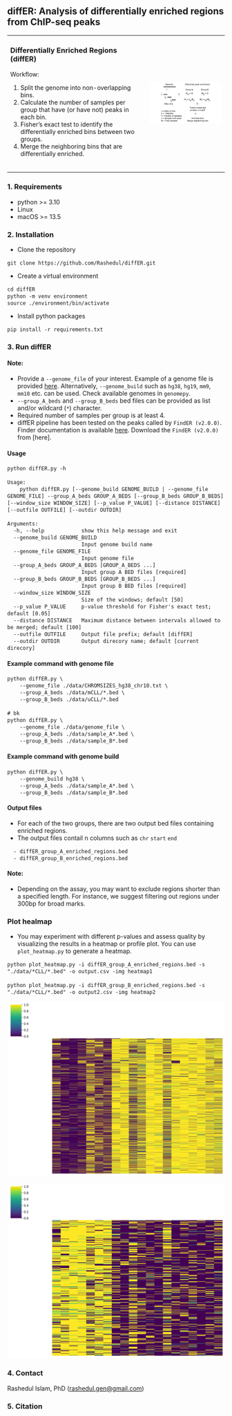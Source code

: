 ## diffER: Analysis of differentially enriched regions from ChIP-seq peaks

<table>
  <tr>
    <td>
      <h3> Differentially Enriched Regions (diffER)</h3>
      <p>Workflow:</p>
      <ol>
        <li> Split the genome into non-overlapping bins.</li>
        <li> Calculate the number of samples per group that have (or have not) peaks in each bin.</li>
        <li> Fisher’s exact test to identify the differentially enriched bins between two groups.</li>
		<li> Merge the neighboring bins that are differentially enriched.</li>
      </ol>
      <br>
    </td>
    <td>
      <img src="./data/pipeline.gif" alt="Project Image" width="400"/>
    </td>
  </tr>
</table>

### 1. Requirements 
- python >= 3.10
- Linux
- macOS >= 13.5

### 2. Installation

 - Clone the repository

```
git clone https://github.com/Rashedul/diffER.git
```

 - Create a virtual environment

```
cd diffER
python -m venv environment
source ./environment/bin/activate
```

 - Install python packages

```
pip install -r requirements.txt
```

### 3. Run diffER

#### Note:
- Provide a `--genome_file` of your interest. Example of a genome file is provided [here](./data/genome_file). Alternatively, `--genome_build` such as `hg38`, `hg19`, `mm9`, `mm10` etc. can be used. Check available genomes in `genomepy`.  
- `--group_A_beds` and `--group_B_beds` bed files can be provided as list and/or wildcard (`*`) character. 
- Required number of samples per group is at least 4.
- diffER pipeline has been tested on the peaks called by `FindER (v2.0.0)`. Finder documentation is available [here](https://thisisepigenetics.ca/data/CEMT/tools/finder1/index.html). Download the `FindER (v2.0.0)` from [here].

#### Usage
```
python diffER.py -h

Usage:
    python diffER.py [--genome_build GENOME_BUILD | --genome_file GENOME_FILE] --group_A_beds GROUP_A_BEDS [--group_B_beds GROUP_B_BEDS] [--window_size WINDOW_SIZE] [--p_value P_VALUE] [--distance DISTANCE] [--outfile OUTFILE] [--outdir OUTDIR]  

Arguments:
  -h, --help            show this help message and exit
  --genome_build GENOME_BUILD
                        Input genome build name
  --genome_file GENOME_FILE
                        Input genome file
  --group_A_beds GROUP_A_BEDS [GROUP_A_BEDS ...]
                        Input group A BED files [required]
  --group_B_beds GROUP_B_BEDS [GROUP_B_BEDS ...]
                        Input group B BED files [required]
  --window_size WINDOW_SIZE
                        Size of the windows; default [50]
  --p_value P_VALUE     p-value threshold for Fisher's exact test; default [0.05]
  --distance DISTANCE   Maximum distance between intervals allowed to be merged; default [100]
  --outfile OUTFILE     Output file prefix; default [diffER]
  --outdir OUTDIR       Output direcory name; default [current direcory]
```

#### Example command with genome file 
```
python diffER.py \
    --genome_file ./data/CHROMSIZES_hg38_chr10.txt \
    --group_A_beds ./data/mCLL/*.bed \
    --group_B_beds ./data/uCLL/*.bed 

# bk
python diffER.py \
    --genome_file ./data/genome_file \
    --group_A_beds ./data/sample_A*.bed \
    --group_B_beds ./data/sample_B*.bed 
```

#### Example command with genome build
```
python diffER.py \
    --genome_build hg38 \
    --group_A_beds ./data/sample_A*.bed \
    --group_B_beds ./data/sample_B*.bed
```

#### Output files
- For each of the two groups, there are two output bed files containing enriched regions. 
- The output files contail n columns such as `chr` `start` `end` 

```
  - diffER_group_A_enriched_regions.bed 
  - diffER_group_B_enriched_regions.bed
```

#### Note:

- Depending on the assay, you may want to exclude regions shorter than a specified length. For instance, we suggest filtering out regions under 300bp for broad marks.

### Plot healmap

- You may experiment with different p-values and assess quality by visualizing the results in a heatmap or profile plot. You can use `plot_heatmap.py` to generate a heatmap. 

```
python plot_heatmap.py -i diffER_group_A_enriched_regions.bed -s "./data/*CLL/*.bed" -o output.csv -img heatmap1

python plot_heatmap.py -i diffER_group_B_enriched_regions.bed -s "./data/*CLL/*.bed" -o output2.csv -img heatmap2
```

![ER 1](./data/heatmap1.png)

![ER 2](./data/heatmap2.png)


### 4. Contact  
Rashedul Islam, PhD (rashedul.gen@gmail.com)

### 5. Citation  
